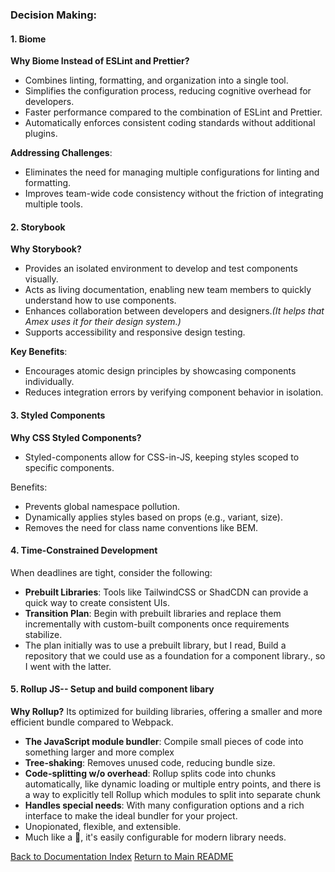### Decision Making:

#### 1. **Biome**

**Why Biome Instead of ESLint and Prettier?**
- Combines linting, formatting, and organization into a single tool.
- Simplifies the configuration process, reducing cognitive overhead for developers.
- Faster performance compared to the combination of ESLint and Prettier.
- Automatically enforces consistent coding standards without additional plugins.

**Addressing Challenges**:
- Eliminates the need for managing multiple configurations for linting and formatting.
- Improves team-wide code consistency without the friction of integrating multiple tools.

#### 2. **Storybook**

**Why Storybook?**
- Provides an isolated environment to develop and test components visually.
- Acts as living documentation, enabling new team members to quickly understand how to use components.
- Enhances collaboration between developers and designers._(It helps that Amex uses it for their design system.)_
- Supports accessibility and responsive design testing.

**Key Benefits**:
- Encourages atomic design principles by showcasing components individually.
- Reduces integration errors by verifying component behavior in isolation.

#### 3. Styled Components
**Why CSS Styled Components?**
- Styled-components allow for CSS-in-JS, keeping styles scoped to specific components.

Benefits:
- Prevents global namespace pollution.
- Dynamically applies styles based on props (e.g., variant, size).
- Removes the need for class name conventions like BEM.

#### 4. **Time-Constrained Development**

When deadlines are tight, consider the following:
- **Prebuilt Libraries**: Tools like TailwindCSS or ShadCDN can provide a quick way to create consistent UIs.
- **Transition Plan**: Begin with prebuilt libraries and replace them incrementally with custom-built components once requirements stabilize.
- The plan initially was to use a prebuilt library, but I read, Build a repository that we could use as a foundation for a component library., so I went with the latter.

#### 5. **Rollup JS-- Setup and build component libary**

**Why Rollup?** Its optimized for building libraries, offering a smaller and more efficient bundle compared to Webpack.
- **The JavaScript module bundler**: Compile small pieces of code into something larger and more complex
- **Tree-shaking**: Removes unused code, reducing bundle size.
- **Code-splitting w/o overhead**: Rollup splits code into chunks automatically, like dynamic loading or multiple entry points, and there is a way to explicitly tell Rollup which modules to split into separate chunk
- **Handles special needs**: With many configuration options and a rich interface to make the ideal bundler for your project.
- Unopionated, flexible, and extensible.
- Much like a 🌭, it's easily configurable for modern library needs.

[Back to Documentation Index](./README.md)
[Return to Main README](../README.md)